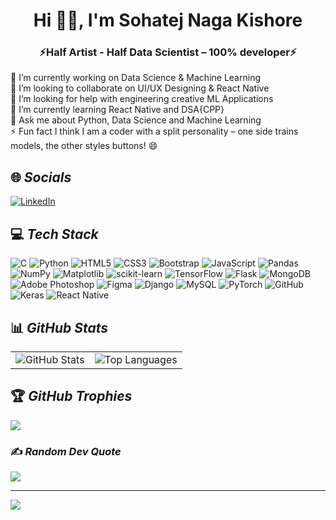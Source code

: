 <h1 align="center"> Hi 👋🏻, I'm Sohatej Naga Kishore</h1>
<h3 align="center">⚡Half Artist - Half Data Scientist – 100% developer⚡</h3>
🔭 I’m currently working on Data Science & Machine Learning<br>👯 I’m looking to collaborate on UI/UX Designing & React Native<br>🤝 I’m looking for help with engineering creative ML Applications<br>🌱 I’m currently learning React Native and DSA{CPP}<br>💬 Ask me about Python, Data Science and Machine Learning<br>⚡ Fun fact I think I am a coder with a split personality – one side trains models, the other styles buttons! 😄


## 🌐 _Socials_
[![LinkedIn](https://img.shields.io/badge/LinkedIn-%230077B5.svg?logo=linkedin&logoColor=white)](https://linkedin.com/in/msnkishore1702) 

## 💻 _Tech Stack_ 
![C](https://img.shields.io/badge/c-%2300599C.svg?style=for-the-badge&logo=c&logoColor=white) ![Python](https://img.shields.io/badge/python-3670A0?style=for-the-badge&logo=python&logoColor=ffdd54) ![HTML5](https://img.shields.io/badge/html5-%23E34F26.svg?style=for-the-badge&logo=html5&logoColor=white) ![CSS3](https://img.shields.io/badge/css3-%231572B6.svg?style=for-the-badge&logo=css3&logoColor=white) ![Bootstrap](https://img.shields.io/badge/bootstrap-%238511FA.svg?style=for-the-badge&logo=bootstrap&logoColor=white) ![JavaScript](https://img.shields.io/badge/javascript-%23323330.svg?style=for-the-badge&logo=javascript&logoColor=%23F7DF1E) ![Pandas](https://img.shields.io/badge/pandas-%23150458.svg?style=for-the-badge&logo=pandas&logoColor=white) ![NumPy](https://img.shields.io/badge/numpy-%23013243.svg?style=for-the-badge&logo=numpy&logoColor=white) ![Matplotlib](https://img.shields.io/badge/Matplotlib-%23ffffff.svg?style=for-the-badge&logo=Matplotlib&logoColor=black) ![scikit-learn](https://img.shields.io/badge/scikit--learn-%23F7931E.svg?style=for-the-badge&logo=scikit-learn&logoColor=white) ![TensorFlow](https://img.shields.io/badge/TensorFlow-%23FF6F00.svg?style=for-the-badge&logo=TensorFlow&logoColor=white) ![Flask](https://img.shields.io/badge/flask-%23000.svg?style=for-the-badge&logo=flask&logoColor=white)   ![MongoDB](https://img.shields.io/badge/MongoDB-%234ea94b.svg?style=for-the-badge&logo=mongodb&logoColor=white) ![Adobe Photoshop](https://img.shields.io/badge/adobe%20photoshop-%2331A8FF.svg?style=for-the-badge&logo=adobe%20photoshop&logoColor=white) ![Figma](https://img.shields.io/badge/figma-%23F24E1E.svg?style=for-the-badge&logo=figma&logoColor=white) ![Django](https://img.shields.io/badge/django-%23092E20.svg?style=for-the-badge&logo=django&logoColor=white) ![MySQL](https://img.shields.io/badge/mysql-4479A1.svg?style=for-the-badge&logo=mysql&logoColor=white)  ![PyTorch](https://img.shields.io/badge/PyTorch-%23EE4C2C.svg?style=for-the-badge&logo=PyTorch&logoColor=white) ![GitHub](https://img.shields.io/badge/github-%23121011.svg?style=for-the-badge&logo=github&logoColor=white) ![Keras](https://img.shields.io/badge/Keras-%23D00000.svg?style=for-the-badge&logo=Keras&logoColor=white) ![React Native](https://img.shields.io/badge/react_native-%2320232a.svg?style=for-the-badge&logo=react&logoColor=%2361DAFB)


## 📊 _GitHub Stats_ 

<table>
  <tr>
    <!-- GitHub Stats on the left -->
    <td>
      <img src="https://github-readme-stats.vercel.app/api?username=Myself-Kishore&theme=codeSTACKr&hide_border=false&include_all_commits=true&count_private=true" alt="GitHub Stats" />
    </td>
    <!-- Top Languages on the right -->
    <td colspan="2" style="text-align: center;">
      <img src="https://github-readme-stats.vercel.app/api/top-langs/?username=Myself-Kishore&theme=highcontrast&hide_border=false&include_all_commits=true&count_private=true&layout=compact" alt="Top Languages" />
    </td>
  </tr>
</table>

## 🏆 _GitHub Trophies_
![](https://github-profile-trophy.vercel.app/?username=Myself-Kishore&theme=radical&no-frame=false&no-bg=false&margin-w=4)

### ✍️ _Random Dev Quote_
![](https://quotes-github-readme.vercel.app/api?type=horizontal&theme=dark)

---
[![](https://visitcount.itsvg.in/api?id=Myself-Kishore&icon=6&color=8)](https://visitcount.itsvg.in)

<!-- Proudly created with GPRM ( https://gprm.itsvg.in ) -->
